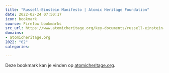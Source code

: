 ```yaml
---
title: "Russell-Einstein Manifesto | Atomic Heritage Foundation"
date: 2022-02-24 07:50:17
icon: bookmark
source: Firefox bookmarks
src_url: https://www.atomicheritage.org/key-documents/russell-einstein-manifesto
domains:
- atomicheritage.org
2022: "02"
categories:

---
```

Deze bookmark kan je vinden op [atomicheritage.org](https://www.atomicheritage.org/key-documents/russell-einstein-manifesto).
